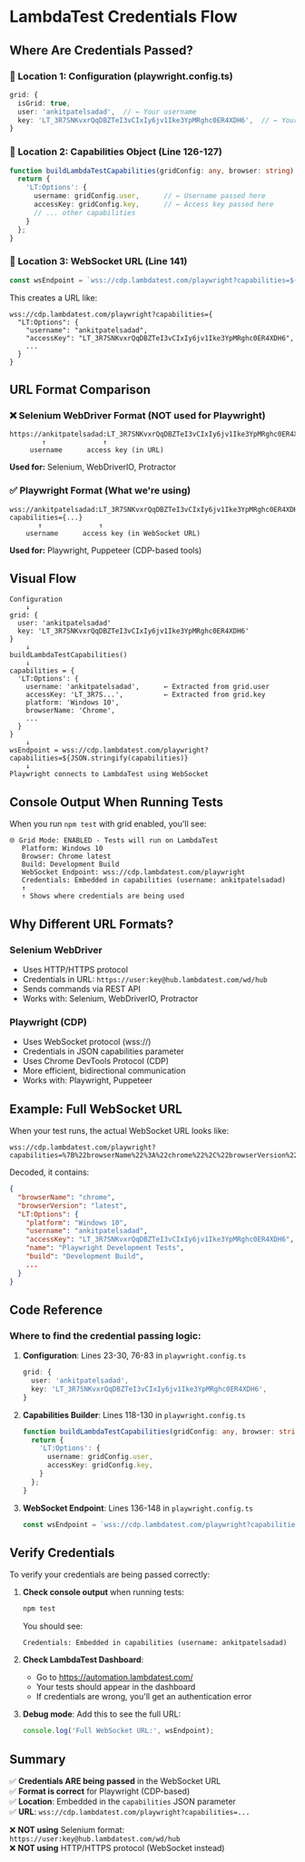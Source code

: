 # LambdaTest Credentials Flow

## Where Are Credentials Passed?

### 📍 Location 1: Configuration (playwright.config.ts)

```typescript
grid: {
  isGrid: true,
  user: 'ankitpatelsadad',  // ← Your username
  key: 'LT_3R7SNKvxrQqDBZTeI3vCIxIy6jv1Ike3YpMRghc0ER4XDH6',  // ← Your access key
}
```

### 📍 Location 2: Capabilities Object (Line 126-127)

```typescript
function buildLambdaTestCapabilities(gridConfig: any, browser: string) {
  return {
    'LT:Options': {
      username: gridConfig.user,      // ← Username passed here
      accessKey: gridConfig.key,      // ← Access key passed here
      // ... other capabilities
    }
  };
}
```

### 📍 Location 3: WebSocket URL (Line 141)

```typescript
const wsEndpoint = `wss://cdp.lambdatest.com/playwright?capabilities=${encodeURIComponent(JSON.stringify(capabilities))}`;
```

This creates a URL like:
```
wss://cdp.lambdatest.com/playwright?capabilities={
  "LT:Options": {
    "username": "ankitpatelsadad",
    "accessKey": "LT_3R7SNKvxrQqDBZTeI3vCIxIy6jv1Ike3YpMRghc0ER4XDH6",
    ...
  }
}
```

## URL Format Comparison

### ❌ Selenium WebDriver Format (NOT used for Playwright)
```
https://ankitpatelsadad:LT_3R7SNKvxrQqDBZTeI3vCIxIy6jv1Ike3YpMRghc0ER4XDH6@hub.lambdatest.com/wd/hub
        ↑              ↑
     username      access key (in URL)
```

**Used for:** Selenium, WebDriverIO, Protractor

### ✅ Playwright Format (What we're using)
```
wss://ankitpatelsadad:LT_3R7SNKvxrQqDBZTeI3vCIxIy6jv1Ike3YpMRghc0ER4XDH6@cdp.lambdatest.com/playwright?capabilities={...}
       ↑              ↑
    username      access key (in WebSocket URL)
```

**Used for:** Playwright, Puppeteer (CDP-based tools)

## Visual Flow

```
Configuration
    ↓
grid: {
  user: 'ankitpatelsadad'
  key: 'LT_3R7SNKvxrQqDBZTeI3vCIxIy6jv1Ike3YpMRghc0ER4XDH6'
}
    ↓
buildLambdaTestCapabilities()
    ↓
capabilities = {
  'LT:Options': {
    username: 'ankitpatelsadad',      ← Extracted from grid.user
    accessKey: 'LT_3R7S...',          ← Extracted from grid.key
    platform: 'Windows 10',
    browserName: 'Chrome',
    ...
  }
}
    ↓
wsEndpoint = wss://cdp.lambdatest.com/playwright?capabilities=${JSON.stringify(capabilities)}
    ↓
Playwright connects to LambdaTest using WebSocket
```

## Console Output When Running Tests

When you run `npm test` with grid enabled, you'll see:

```
🌐 Grid Mode: ENABLED - Tests will run on LambdaTest
   Platform: Windows 10
   Browser: Chrome latest
   Build: Development Build
   WebSocket Endpoint: wss://cdp.lambdatest.com/playwright
   Credentials: Embedded in capabilities (username: ankitpatelsadad)
   ↑
   ↑ Shows where credentials are being used
```

## Why Different URL Formats?

### Selenium WebDriver
- Uses HTTP/HTTPS protocol
- Credentials in URL: `https://user:key@hub.lambdatest.com/wd/hub`
- Sends commands via REST API
- Works with: Selenium, WebDriverIO, Protractor

### Playwright (CDP)
- Uses WebSocket protocol (wss://)
- Credentials in JSON capabilities parameter
- Uses Chrome DevTools Protocol (CDP)
- More efficient, bidirectional communication
- Works with: Playwright, Puppeteer

## Example: Full WebSocket URL

When your test runs, the actual WebSocket URL looks like:

```
wss://cdp.lambdatest.com/playwright?capabilities=%7B%22browserName%22%3A%22chrome%22%2C%22browserVersion%22%3A%22latest%22%2C%22LT%3AOptions%22%3A%7B%22platform%22%3A%22Windows%2010%22%2C%22username%22%3A%22ankitpatelsadad%22%2C%22accessKey%22%3A%22LT_3R7SNKvxrQqDBZTeI3vCIxIy6jv1Ike3YpMRghc0ER4XDH6%22%7D%7D
```

Decoded, it contains:
```json
{
  "browserName": "chrome",
  "browserVersion": "latest",
  "LT:Options": {
    "platform": "Windows 10",
    "username": "ankitpatelsadad",
    "accessKey": "LT_3R7SNKvxrQqDBZTeI3vCIxIy6jv1Ike3YpMRghc0ER4XDH6",
    "name": "Playwright Development Tests",
    "build": "Development Build",
    ...
  }
}
```

## Code Reference

### Where to find the credential passing logic:

1. **Configuration**: Lines 23-30, 76-83 in `playwright.config.ts`
   ```typescript
   grid: {
     user: 'ankitpatelsadad',
     key: 'LT_3R7SNKvxrQqDBZTeI3vCIxIy6jv1Ike3YpMRghc0ER4XDH6',
   }
   ```

2. **Capabilities Builder**: Lines 118-130 in `playwright.config.ts`
   ```typescript
   function buildLambdaTestCapabilities(gridConfig: any, browser: string) {
     return {
       'LT:Options': {
         username: gridConfig.user,
         accessKey: gridConfig.key,
       }
     };
   }
   ```

3. **WebSocket Endpoint**: Lines 136-148 in `playwright.config.ts`
   ```typescript
   const wsEndpoint = `wss://cdp.lambdatest.com/playwright?capabilities=${...}`;
   ```

## Verify Credentials

To verify your credentials are being passed correctly:

1. **Check console output** when running tests:
   ```bash
   npm test
   ```
   
   You should see:
   ```
   Credentials: Embedded in capabilities (username: ankitpatelsadad)
   ```

2. **Check LambdaTest Dashboard**:
   - Go to https://automation.lambdatest.com/
   - Your tests should appear in the dashboard
   - If credentials are wrong, you'll get an authentication error

3. **Debug mode**: Add this to see the full URL:
   ```typescript
   console.log('Full WebSocket URL:', wsEndpoint);
   ```

## Summary

✅ **Credentials ARE being passed** in the WebSocket URL  
✅ **Format is correct** for Playwright (CDP-based)  
✅ **Location**: Embedded in the `capabilities` JSON parameter  
✅ **URL**: `wss://cdp.lambdatest.com/playwright?capabilities=...`  

❌ **NOT using** Selenium format: `https://user:key@hub.lambdatest.com/wd/hub`  
❌ **NOT using** HTTP/HTTPS protocol (WebSocket instead)  

